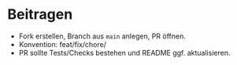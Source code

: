 # Beitragen
- Fork erstellen, Branch aus `main` anlegen, PR öffnen.
- Konvention: feat/fix/chore/<kurzbeschreibung>
- PR sollte Tests/Checks bestehen und README ggf. aktualisieren.
